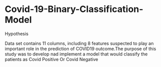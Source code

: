 # Covid-19-Binary-Classification-Model

Hypothesis

Data set contains 11 columns, including 8 features suspected to play an important role in the prediction of COVID19 outcome.The purpose of this study was to develop nad implement a model that would classify the patients as Covid Positive Or Covid Negative
